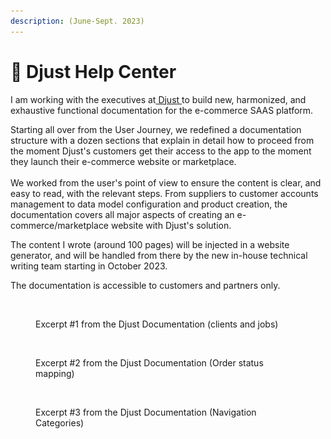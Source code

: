 ```yaml
---
description: (June-Sept. 2023)
---
```


# 🏪 Djust Help Center

I am working with the executives at[ Djust ](https://www.djust.io/)to build new, harmonized, and exhaustive functional documentation for the e-commerce SAAS platform.

Starting all over from the User Journey, we redefined a documentation structure with a dozen sections that explain in detail how to proceed from the moment Djust's customers get their access to the app to the moment they launch their e-commerce website or marketplace.\
\
We worked from the user's point of view to ensure the content is clear, and easy to read, with the relevant steps. From suppliers to customer accounts management to data model configuration and product creation, the documentation covers all major aspects of creating an e-commerce/marketplace website with Djust's solution.

The content I wrote (around 100 pages) will be injected in a website generator, and will be handled from there by the new in-house technical writing team starting in October 2023.

The documentation is accessible to customers and partners only.&#x20;

<figure><img src="../.gitbook/assets/Capture d’écran 2023-08-04 à 15.12.51.png" alt=""><figcaption><p>Excerpt #1 from the Djust Documentation (clients and jobs)</p></figcaption></figure>

<figure><img src="../.gitbook/assets/Capture d’écran 2023-08-04 à 15.18.40.png" alt=""><figcaption><p>Excerpt #2 from the Djust Documentation (Order status mapping)</p></figcaption></figure>

<figure><img src="../.gitbook/assets/Capture d’écran 2023-08-04 à 15.21.16.png" alt=""><figcaption><p>Excerpt #3 from the Djust Documentation (Navigation Categories)</p></figcaption></figure>
